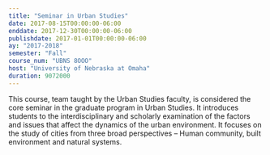 ```yaml
---
title: "Seminar in Urban Studies"
date: 2017-08-15T00:00:00-06:00
enddate: 2017-12-30T00:00:00-06:00
publishdate: 2017-01-01T00:00:00-06:00
ay: "2017-2018"
semester: "Fall"
course_num: "UBNS 8OOO"
host: "University of Nebraska at Omaha"
duration: 9072000
---
```


This course, team taught by the Urban Studies faculty, is considered the core seminar in the graduate program in Urban Studies. It introduces students to the interdisciplinary and scholarly examination of the factors and issues that affect the dynamics of the urban environment. It focuses on the study of cities from three broad perspectives – Human community, built environment and natural systems.
